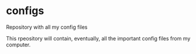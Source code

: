 # configs
Repository with all my config files

This rpeository will contain, eventually, all the important config files from my computer. 
